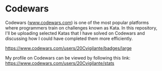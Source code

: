 # Codewars
Codewars (www.codewars.com) is one of the most popular platforms where programmers train on challenges known as Kata. In this repository, I'll be uploading selected Katas that I have solved on Codewars and discussing how I could have completed them more efficiently.

https://www.codewars.com/users/20Cvigilante/badges/large

My profile on Codewars can be viewed by following this link: https://www.codewars.com/users/20Cvigilante/stats

